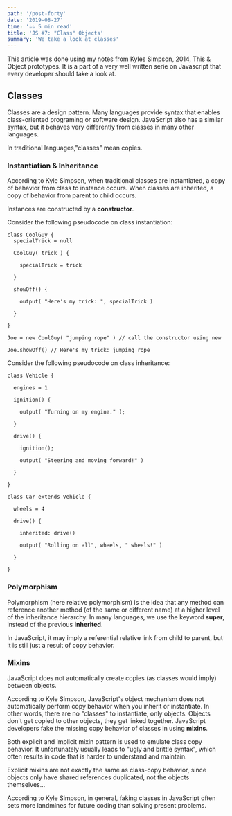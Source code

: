 ```yaml
---
path: '/post-forty'
date: '2019-08-27'
time: '☕️☕️ 5 min read'
title: 'JS #7: "Class" Objects'
summary: 'We take a look at classes'
---
```


This article was done using my notes from Kyles Simpson, 2014, This & Object prototypes. It is a part of a very well written serie on Javascript that every developer should take a look at.

## Classes

Classes are a design pattern. Many languages provide syntax that enables class-oriented programing or software design. JavaScript also has a similar syntax, but it behaves very differently from classes in many other languages.

In traditional languages,"classes" mean copies.

### Instantiation & Inheritance

According to Kyle Simpson, when traditional classes are instantiated, a copy of behavior from class to instance occurs. When classes are inherited, a copy of behavior from parent to child occurs.

Instances are constructed by a **constructor**.

Consider the following pseudocode on class instantiation:

```
class CoolGuy {
  specialTrick = null

  CoolGuy( trick ) {

    specialTrick = trick

  }

  showOff() {

    output( "Here's my trick: ", specialTrick )

  }

}

Joe = new CoolGuy( "jumping rope" ) // call the constructor using new

Joe.showOff() // Here's my trick: jumping rope
```

Consider the following pseudocode on class inheritance:

```
class Vehicle {

  engines = 1

  ignition() {

    output( "Turning on my engine." );

  }

  drive() {

    ignition();

    output( "Steering and moving forward!" )

  }

}

class Car extends Vehicle {

  wheels = 4

  drive() {

    inherited: drive()

    output( "Rolling on all", wheels, " wheels!" )

  }

}
```

### Polymorphism

Polymorphism (here relative polymorphism) is the idea that any method can reference another method (of the same or different name) at a higher level of the inheritance hierarchy. In many languages, we use the keyword **super**, instead of the previous **inherited**.

In JavaScript, it may imply a referential relative link from child to parent, but it is still just a result of copy behavior.

### Mixins

JavaScript does not automatically create copies (as classes would imply) between objects.

According to Kyle Simpson, JavaScript's object mechanism does not automatically perform copy behavior when you inherit or instantiate. In other words, there are no "classes" to instantiate, only objects. Objects don't get copied to other objects, they get linked together. JavaScript developers fake the missing copy behavior of classes in using **mixins**.

Both explicit and implicit mixin pattern is used to emulate class copy behavior. It unfortunately usually leads to "ugly and brittle syntax", which often results in code that is harder to understand and maintain.

Explicit mixins are not exactly the same as class-copy behavior, since objects only have shared references duplicated, not the objects themselves...

According to Kyle Simpson, in general, faking classes in JavaScript often sets more landmines for future coding than solving present problems.
